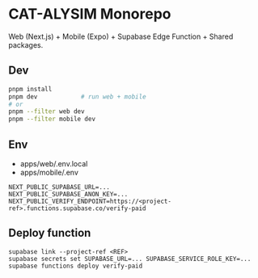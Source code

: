 
# CAT-ALYSIM Monorepo

Web (Next.js) + Mobile (Expo) + Supabase Edge Function + Shared packages.

## Dev

```bash
pnpm install
pnpm dev            # run web + mobile
# or
pnpm --filter web dev
pnpm --filter mobile dev
```

## Env

- apps/web/.env.local
- apps/mobile/.env

```
NEXT_PUBLIC_SUPABASE_URL=...
NEXT_PUBLIC_SUPABASE_ANON_KEY=...
NEXT_PUBLIC_VERIFY_ENDPOINT=https://<project-ref>.functions.supabase.co/verify-paid
```

## Deploy function
```
supabase link --project-ref <REF>
supabase secrets set SUPABASE_URL=... SUPABASE_SERVICE_ROLE_KEY=...
supabase functions deploy verify-paid
```

